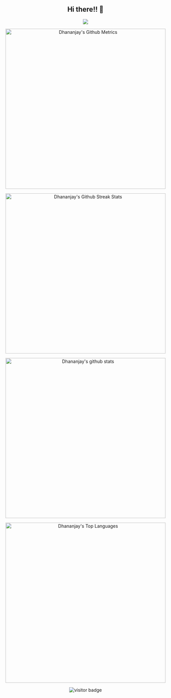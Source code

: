 <h2 align="center">Hi there!! 👋</h2>

<p align="center">
    <img align="center"
        src="https://github-readme-quotes.herokuapp.com/quote?theme=dark&animation=grow_out_in"
    />
</p>

<p align="center">
  
<img width="500" src="https://metrics.lecoq.io/dtan13?id=dtan13" alt="Dhananjay's Github Metrics">
  
</p >

<p align="center">
  
<img width="500" src="https://github-readme-streak-stats.herokuapp.com/?user=dtan13&theme=tokyonight_duo" alt="Dhananjay's Github Streak Stats">
  
</p >

<p align="center">
    <img width="500"
        src="https://github-readme-stats.dtan13.vercel.app/api?username=dtan13&show_icons=true&include_all_commits=true&count_private=true&theme=chartreuse-dark"
        alt="Dhananjay's github stats"
    />
</p>

<p align="center">
    <img width="500"
        src="https://github-readme-stats.dtan13.vercel.app/api/top-langs/?username=dtan13&langs_count=10&layout=compact&theme=chartreuse-dark" 
        alt="Dhananjay's Top Languages"
    />
</p>

<p align="center">
    <img 
    src="https://visitor-badge.glitch.me/badge?page_id=dtan13.dtan13" alt="visitor badge" />
</p>
